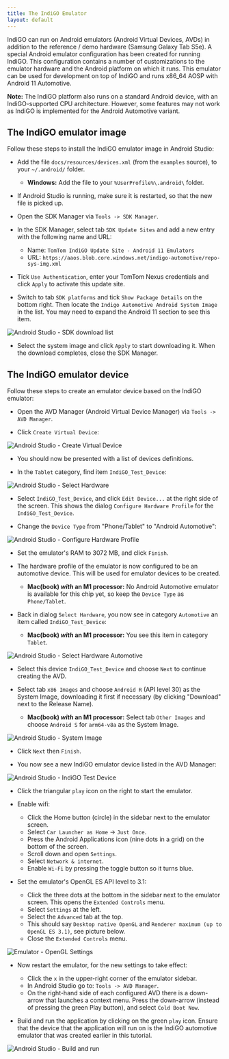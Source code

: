```yaml
---
title: The IndiGO Emulator
layout: default
---
```


IndiGO can run on Android emulators (Android Virtual Devices, AVDs) in addition to the reference /
demo hardware (Samsung Galaxy Tab S5e). A special Android emulator configuration has been created
for running IndiGO. This configuration contains a number of customizations to the emulator hardware
and the Android platform on which it runs. This emulator can be used for development on top of
IndiGO and runs x86\_64 AOSP with Android 11 Automotive.

__Note:__ The IndiGO platform also runs on a standard Android device, with an IndiGO-supported CPU
architecture. However, some features may not work as IndiGO is implemented for the Android
Automotive variant.

## The IndiGO emulator image

Follow these steps to install the IndiGO emulator image in Android Studio:

- Add the file `docs/resources/devices.xml` (from the `examples` source), to your `~/.android/`
  folder.
    - __Windows:__ Add the file to your `%UserProfile%\.android\` folder.

- If Android Studio is running, make sure it is restarted, so that the new file is picked up.

- Open the SDK Manager via `Tools -> SDK Manager`.

- In the SDK Manager, select tab `SDK Update Sites` and add a new entry with the following name and
  URL:
    - Name: `TomTom IndiGO Update Site - Android 11 Emulators`
    - URL: `https://aaos.blob.core.windows.net/indigo-automotive/repo-sys-img.xml`

- Tick `Use Authentication`, enter your TomTom Nexus credentials and click `Apply` to activate this update site.

- Switch to tab `SDK platforms` and tick `Show Package Details` on the bottom right. Then locate
  the `Indigo Automotive Android System Image` in the list. You may need to expand the Android 11
  section to see this item.

![Android Studio - SDK download list](images/android_studio_sdk_platforms_download_list.png "Android Studio SDK platforms download list")

- Select the system image and click `Apply` to start downloading it. When the download completes,
  close the SDK Manager.

## The IndiGO emulator device

Follow these steps to create an emulator device based on the IndiGO emulator:

- Open the AVD Manager (Android Virtual Device Manager) via `Tools -> AVD Manager`.

- Click `Create Virtual Device`:

![Android Studio - Create Virtual Device](images/android_studio_your_virtual_devices.png "Android Studio Create Virtual Device")

- You should now be presented with a list of devices definitions.

- In the `Tablet` category, find item `IndiGO_Test_Device`:

![Android Studio - Select Hardware](images/android_studio_select_hardware_tablet.png "Android Studio select hardware")

- Select `IndiGO_Test_Device`, and click `Edit Device...` at the right side of the screen. This
  shows the dialog `Configure Hardware Profile` for the `IndiGO_Test_Device`.

- Change the `Device Type` from "Phone/Tablet" to "Android Automotive":

![Android Studio - Configure Hardware Profile](images/android_studio_configure_hardware_profile_select_device_type.png "Android Studio Configure Hardware Profile device type")

- Set the emulator's RAM to 3072 MB, and click `Finish`.

- The hardware profile of the emulator is now configured to be an automotive device. This will be
  used for emulator devices to be created.
    - __Mac(book) _with_ an M1 processor:__ No Android Automotive emulator is available for this chip
      yet, so keep the `Device Type` as `Phone/Tablet`.

- Back in dialog `Select Hardware`, you now see in category `Automotive` an item called
  `IndiGO_Test_Device`:
    - __Mac(book) _with_ an M1 processor:__ You see this item in category `Tablet`.

![Android Studio - Select Hardware Automotive](images/android_studio_select_hardware_automotive.png "Android Studio Select Hardware Automotive")

- Select this device `IndiGO_Test_Device` and choose `Next` to continue creating the AVD.

- Select tab `x86 Images` and choose `Android R` (API level 30) as the System Image, downloading
  it first if necessary (by clicking "Download" next to the Release Name).
    - __Mac(book) _with_ an M1 processor:__ Select tab `Other Images` and choose `Android S` for
      `arm64-v8a` as the System Image.

![Android Studio - System Image](images/android_studio_android_r.png "Android Studio system image Android R")

- Click `Next` then `Finish`.

- You now see a new IndiGO emulator device listed in the AVD Manager:

![Android Studio - IndiGO Test Device](images/android_studio_indigo_automotive_emulator.png "Android Studio IndiGO automotive emulator")

- Click the triangular `play` icon on the right to start the emulator.

- Enable wifi:
    - Click the Home button (circle) in the sidebar next to the emulator screen.
    - Select `Car Launcher as Home` -> `Just Once`.
    - Press the Android Applications icon (nine dots in a grid) on the bottom of the screen.
    - Scroll down and open `Settings`.
    - Select `Network & internet`.
    - Enable `Wi-Fi` by pressing the toggle button so it turns blue.

- Set the emulator's OpenGL ES API level to 3.1:
    - Click the three dots at the bottom in the sidebar next to the emulator screen. This opens the
      `Extended Controls` menu.
    - Select `Settings` at the left.
    - Select the `Advanced` tab at the top.
    - This should say `Desktop native OpenGL` and `Renderer maximum (up to OpenGL ES 3.1)`, see
      picture below.
    - Close the `Extended Controls` menu.

![Emulator - OpenGL Settings](images/emulator_opengl_settings.png "Emulator OpenGL Settings")

- Now restart the emulator, for the new settings to take effect:
    - Click the `x` in the upper-right corner of the emulator sidebar.
    - In Android Studio go to: `Tools -> AVD Manager`.
    - On the right-hand side of each configured AVD there is a down-arrow that launches a context
      menu. Press the down-arrow (instead of pressing the green Play button), and select
      `Cold Boot Now`.

- Build and run the application by clicking on the green `play` icon. Ensure that the device that
  the application will run on is the IndiGO automotive emulator that was created earlier in this
  tutorial.

![Android Studio - Build and run](images/android_studio_build_and_run.png "Android Studio build and run")

 
